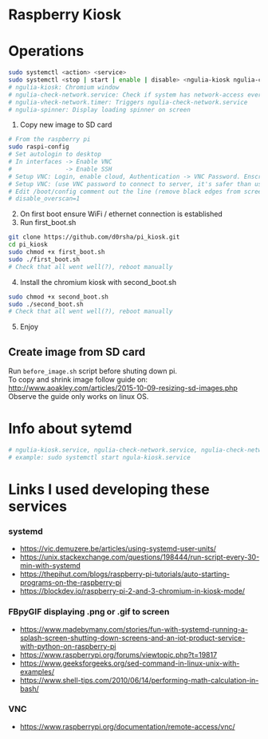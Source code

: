 # Raspberry Kiosk

# Operations 
```bash
sudo systemctl <action> <service>
sudo systemctl <stop | start | enable | disable> <ngulia-kiosk ngulia-check-network.service ngulia-check-network.timer | ngulia-spinner>
# ngulia-kiosk: Chromium window
# ngulia-check-network.service: Check if system has network-access every 5 min
# ngulia-vheck-network.timer: Triggers ngulia-check-network.service
# ngulia-spinner: Display loading spinner on screen
```

1. Copy new image to SD card
```bash
# From the raspberry pi
sudo raspi-config
# Set autologin to desktop
# In interfaces -> Enable VNC 
#               -> Enable SSH
# Setup VNC: Login, enable cloud, Authentication -> VNC Password. Enscryption -> Always on
# Setup VNC: (use VNC password to connect to server, it's safer than using root user)
# Edit /boot/config comment out the line (remove black edges from screen)
# disable_overscan=1
```

2. On first boot ensure WiFi / ethernet connection is established
3. Run first_boot.sh
```bash
git clone https://github.com/d0rsha/pi_kiosk.git
cd pi_kiosk
sudo chmod +x first_boot.sh
sudo ./first_boot.sh
# Check that all went well(?), reboot manually
```

4. Install the chromium kiosk with second_boot.sh

```bash
sudo chmod +x second_boot.sh
sudo ./second_boot.sh
# Check that all went well(?), reboot manually
```

5. Enjoy

## Create image from SD card
Run `before_image.sh` script before shuting down pi.  
To copy and shrink image follow guide on: http://www.aoakley.com/articles/2015-10-09-resizing-sd-images.php  
Observe the guide only works on linux OS.



# Info about sytemd
```bash
# ngulia-kiosk.service, ngulia-check-network.service, ngulia-check-network.timer, ngulia-spinner.service 
# example: sudo systemctl start ngula-kiosk.service 
```

# Links I used developing these services 
### systemd 
* https://vic.demuzere.be/articles/using-systemd-user-units/
* https://unix.stackexchange.com/questions/198444/run-script-every-30-min-with-systemd
* https://thepihut.com/blogs/raspberry-pi-tutorials/auto-starting-programs-on-the-raspberry-pi
* https://blockdev.io/raspberry-pi-2-and-3-chromium-in-kiosk-mode/

### FBpyGIF displaying .png or .gif to screen
* https://www.madebymany.com/stories/fun-with-systemd-running-a-splash-screen-shutting-down-screens-and-an-iot-product-service-with-python-on-raspberry-pi
* https://www.raspberrypi.org/forums/viewtopic.php?t=19817
* https://www.geeksforgeeks.org/sed-command-in-linux-unix-with-examples/
* https://www.shell-tips.com/2010/06/14/performing-math-calculation-in-bash/

### VNC
* https://www.raspberrypi.org/documentation/remote-access/vnc/
